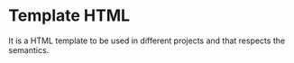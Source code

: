 # Template HTML
It is a HTML template to be used in different projects and that respects the semantics.

